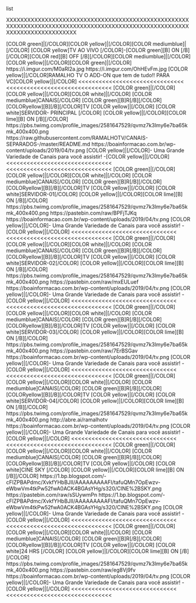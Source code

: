 <?xml version="1.0" encoding="utf-8"?>
<layoutype>list</layoutype>
 
 
XXXXXXXXXXXXXXXXXXXXXXXXXXXXXXXXXXXXXXXXXXXXXXXXXXXXXXXXXXXXXXXXXXXXXXXXXXXXXXXXXXXXXXXXXXXXXXXXXXXXXXXXXXXXXXXXXXXXXXXXXXXX


<channels>
<channel>
<name>[COLOR green]|[/COLOR][COLOR yellow]|[/COLOR][COLOR mediumblue]|[/COLOR] [COLOR  yellow]TV AO VIVO [/COLOR]-[COLOR green][B] ON [/B][/COLOR][COLOR red][B] OFF [/B][/COLOR][COLOR mediumblue]|[/COLOR][COLOR yellow]|[/COLOR][COLOR green]|[/COLOR]
</name>
<thumbnail>https://i.imgur.com/M0aRl2a.jpg</thumbnail>
<fanart>https://i.imgur.com/OhHEvFm.jpg </fanart>
<info>[COLOR yellow]|[/COLOR]RAMALHO TV O ADD-ON que tem de tudo!! PARA VC[COLOR yellow]|[/COLOR]</info>
<<<<<<<<<<<<<<<<<<<<<<<<<<<<<<<
<<<<<<<<<<<<<<<<<<<<<<<<<<<<<<<
<channels>
<channel>
<name>[COLOR green]|[/COLOR][COLOR yellow]|[/COLOR][COLOR white]|[/COLOR] [COLOR mediumblue]CANAIS[/COLOR] [COLOR green][B]R[/B][/COLOR][COLORyellow][B][/B][/COLOR]TV [COLOR yellow]|[/COLOR] [COLOR white]SERVIDOR- PRINCIPAL [/COLOR] [COLOR yellow]|[/COLOR][COLOR lime][B] ON [/B][/COLOR]</name>
<thumbnail>https://pbs.twimg.com/profile_images/2581647529/qvmz7k3lmy6e7ba65kmk_400x400.png</thumbnail>
<externallink>https://raw.githubusercontent.com/RAMALHOTV/CANAIS-SEPARADOS-/master/README.md</externallink>
<fanart>https://boainformacao.com.br/wp-content/uploads/2019/04/tv.png</fanart>
<info>[COLOR yellow]|[/COLOR]- Uma Grande Variedade de Canais para você assistir! -[COLOR yellow]|[/COLOR]</info>
</channel>
</channels>
<<<<<<<<<<<<<<<<<<<<<<<<<<<<<<<
<<<<<<<<<<<<<<<<<<<<<<<<<<<<<<<


<channels>
<channel>
<name>[COLOR green]|[/COLOR][COLOR yellow]|[/COLOR][COLOR white]|[/COLOR] [COLOR mediumblue]CANAIS[/COLOR] [COLOR green][B]R[/B][/COLOR][COLORyellow][B][/B][/COLOR]TV [COLOR yellow]|[/COLOR] [COLOR white]SERVIDOR-01[/COLOR] [COLOR yellow]|[/COLOR][COLOR lime][B] ON [/B][/COLOR]</name>
<thumbnail>https://pbs.twimg.com/profile_images/2581647529/qvmz7k3lmy6e7ba65kmk_400x400.png</thumbnail>
<externallink>https://pastebin.com/raw/BPFjTJKq</externallink>
<fanart>https://boainformacao.com.br/wp-content/uploads/2019/04/tv.png</fanart>
<info>[COLOR yellow]|[/COLOR]- Uma Grande Variedade de Canais para você assistir! -[COLOR yellow]|[/COLOR]</info>
</channel>
</channels>
<<<<<<<<<<<<<<<<<<<<<<<<<<<<<<<
<<<<<<<<<<<<<<<<<<<<<<<<<<<<<<<
 
<channels>
<channel>
<name>[COLOR green]|[/COLOR][COLOR yellow]|[/COLOR][COLOR white]|[/COLOR] [COLOR mediumblue]CANAIS[/COLOR] [COLOR green][B]R[/B][/COLOR][COLORyellow][B][/B][/COLOR]TV [COLOR yellow]|[/COLOR] [COLOR white]SERVIDOR-02[/COLOR] [COLOR yellow]|[/COLOR][COLOR lime][B] ON [/B][/COLOR]</name>
<thumbnail>https://pbs.twimg.com/profile_images/2581647529/qvmz7k3lmy6e7ba65kmk_400x400.png</thumbnail>
<externallink>https://pastebin.com/raw/mxEULuef</externallink>
<fanart>https://boainformacao.com.br/wp-content/uploads/2019/04/tv.png</fanart>
<info>[COLOR yellow]|[/COLOR]- Uma Grande Variedade de Canais para você assistir! -[COLOR yellow]|[/COLOR]</info>
</channel>
</channels>
<<<<<<<<<<<<<<<<<<<<<<<<<<<<<<<
<<<<<<<<<<<<<<<<<<<<<<<<<<<<<<<
<channels>
<channel>
<name>[COLOR green]|[/COLOR][COLOR yellow]|[/COLOR][COLOR white]|[/COLOR] [COLOR mediumblue]CANAIS[/COLOR] [COLOR green][B]R[/B][/COLOR][COLORyellow][B][/B][/COLOR]TV [COLOR yellow]|[/COLOR] [COLOR white]SERVIDOR-03[/COLOR] [COLOR yellow]|[/COLOR][COLOR lime][B] ON [/B][/COLOR]</name>
<thumbnail>https://pbs.twimg.com/profile_images/2581647529/qvmz7k3lmy6e7ba65kmk_400x400.png</thumbnail>
<externallink>https://pastebin.com/raw/7ErBSGav</externallink>
<fanart>https://boainformacao.com.br/wp-content/uploads/2019/04/tv.png</fanart>
<info>[COLOR yellow]|[/COLOR]- Uma Grande Variedade de Canais para você assistir! -[COLOR yellow]|[/COLOR]</info>
</channel>
</channels>
<<<<<<<<<<<<<<<<<<<<<<<<<<<<<<<
<<<<<<<<<<<<<<<<<<<<<<<<<<<<<<<
<channels>
<channel>
<name>[COLOR green]|[/COLOR][COLOR yellow]|[/COLOR][COLOR white]|[/COLOR] [COLOR mediumblue]CANAIS[/COLOR] [COLOR green][B]R[/B][/COLOR][COLORyellow][B][/B][/COLOR]TV [COLOR yellow]|[/COLOR] [COLOR white]SERVIDOR-04[/COLOR] [COLOR yellow]|[/COLOR][COLOR lime][B] ON [/B][/COLOR]</name>
<thumbnail>https://pbs.twimg.com/profile_images/2581647529/qvmz7k3lmy6e7ba65kmk_400x400.png</thumbnail>
<externallink>http://abre.ai/ramalhotv</externallink>
<fanart>https://boainformacao.com.br/wp-content/uploads/2019/04/tv.png</fanart>
<info>[COLOR yellow]|[/COLOR]- Uma Grande Variedade de Canais para você assistir! -[COLOR yellow]|[/COLOR]</info>
</channel>
</channels>
<<<<<<<<<<<<<<<<<<<<<<<<<<<<<<<
<<<<<<<<<<<<<<<<<<<<<<<<<<<<<<<

<channels>
<channel>
<name>[COLOR green]|[/COLOR][COLOR yellow]|[/COLOR][COLOR white]|[/COLOR] [COLOR mediumblue]CANAIS[/COLOR] [COLOR green][B]R[/B][/COLOR][COLORyellow][B][/B][/COLOR]TV [COLOR yellow]|[/COLOR] [COLOR white]CINE SKY [/COLOR] [COLOR yellow]|[/COLOR][COLOR lime][B] ON [/B][/COLOR]</name>
<thumbnail>https://1.bp.blogspot.com/-cFlZPBAPdmc/XvkfYHbBJII/AAAAAAAAAFI/tafuQMn7OpEwzv-eWbwVm4tkPw52fwA0ACK4BGAsYHg/s320/CINE%2BSKY.png</thumbnail>
<externallink>https://pastebin.com/raw/sSUywmPn</externallink>
<fanart>https://1.bp.blogspot.com/-cFlZPBAPdmc/XvkfYHbBJII/AAAAAAAAAFI/tafuQMn7OpEwzv-eWbwVm4tkPw52fwA0ACK4BGAsYHg/s320/CINE%2BSKY.png</fanart>
<info>[COLOR yellow]|[/COLOR]- Uma Grande Variedade de Canais para você assistir! -[COLOR yellow]|[/COLOR]</info>
</channel>
</channels>
<<<<<<<<<<<<<<<<<<<<<<<<<<<<<<<
<<<<<<<<<<<<<<<<<<<<<<<<<<<<<<<


<channels>
<channel>
<name>[COLOR green]|[/COLOR][COLOR yellow]|[/COLOR][COLOR white]|[/COLOR] [COLOR mediumblue]CANAIS[/COLOR] [COLOR green][B]R[/B][/COLOR][COLORyellow][B][/B][/COLOR]TV [COLOR yellow]|[/COLOR] [COLOR white]24 HRS [/COLOR] [COLOR yellow]|[/COLOR][COLOR lime][B] ON [/B][/COLOR]</name>
<thumbnail>https://pbs.twimg.com/profile_images/2581647529/qvmz7k3lmy6e7ba65kmk_400x400.png</thumbnail>
<externallink>https://pastebin.com/raw/eg8Vj9fv</externallink>
<fanart>https://boainformacao.com.br/wp-content/uploads/2019/04/tv.png</fanart>
<info>[COLOR yellow]|[/COLOR]- Uma Grande Variedade de Canais para você assistir! -[COLOR yellow]|[/COLOR]</info>
</channel>
</channels>
<<<<<<<<<<<<<<<<<<<<<<<<<<<<<<<
<<<<<<<<<<<<<<<<<<<<<<<<<<<<<<<

